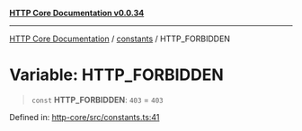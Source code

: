 [**HTTP Core Documentation v0.0.34**](../../README.md)

***

[HTTP Core Documentation](../../modules.md) / [constants](../README.md) / HTTP\_FORBIDDEN

# Variable: HTTP\_FORBIDDEN

> `const` **HTTP\_FORBIDDEN**: `403` = `403`

Defined in: [http-core/src/constants.ts:41](https://github.com/stonemjs/http-core/blob/16d44b2a21e4f4bf5742d6461b8beebcd7cc1d0b/src/constants.ts#L41)

